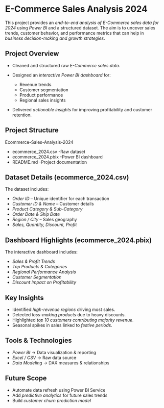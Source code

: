 # E-Commerce Sales Analysis 2024

This project provides an *end-to-end analysis of E-Commerce sales data for 2024* using *Power BI* and a structured dataset. The aim is to uncover sales trends, customer behavior, and performance metrics that can help in *business decision-making and growth strategies*.

## Project Overview

* Cleaned and structured raw *E-Commerce sales data*.
* Designed an *interactive Power BI dashboard* for:

  * Revenue trends
  * Customer segmentation
  * Product performance
  * Regional sales insights
* Delivered *actionable insights* for improving profitability and customer retention.

## Project Structure


Ecommerce-Sales-Analysis-2024

 * ecommerce_2024.csv      -Raw dataset
 * ecommerce_2024.pbix     -Power BI dashboard
 * README.md               -Project documentation


## Dataset Details (ecommerce_2024.csv)

The dataset includes:

* *Order ID* – Unique identifier for each transaction
* *Customer ID & Name* – Customer details
* *Product Category & Sub-Category*
* *Order Date & Ship Date*
* *Region / City* – Sales geography
* *Sales, Quantity, Discount, Profit*

## Dashboard Highlights (ecommerce_2024.pbix)

The interactive dashboard includes:

* *Sales & Profit Trends* 
* *Top Products & Categories* 
* *Regional Performance Analysis* 
* *Customer Segmentation* 
* *Discount Impact on Profitability* 

## Key Insights

* Identified *high-revenue regions* driving most sales.
* Detected *loss-making products* due to heavy discounts.
* Highlighted *top 10 customers contributing majority revenue*.
* Seasonal spikes in sales linked to *festive periods*.

## Tools & Technologies

* *Power BI* → Data visualization & reporting
* *Excel / CSV* → Raw data source
* *Data Modeling* → DAX measures & relationships

## Future Scope

* Automate data refresh using Power BI Service
* Add *predictive analytics* for future sales trends
* Build *customer churn prediction model*
